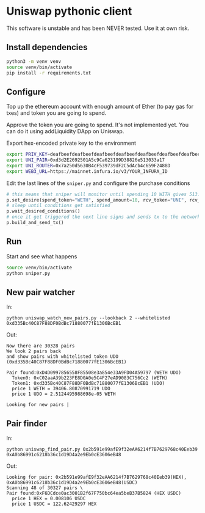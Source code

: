 # Uniswap pythonic client

This software is unstable and has been NEVER tested. Use it at own risk.

## Install dependencies

```sh
python3 -m venv venv
source venv/bin/activate
pip install -r requirements.txt
```

## Configure

Top up the ethereum account with enough amount of Ether (to pay gas for txes) and token you are going to spend.

Approve the token you are going to spend. It's not implemented yet. You can do it using addLiquidity DApp on Uniswap.

Export hex-encoded private key to the environment

```sh
export PRIV_KEY=deafbeefdeafbeefdeafbeefdeafbeefdeafbeefdeafbeefdeafbeefdeafbeef
export UNI_PAIR=0xd3d2E2692501A5c9Ca623199D38826e513033a17
export UNI_ROUTER=0x7a250d5630B4cF539739dF2C5dAcb4c659F2488D
export WEB3_URL=https://mainnet.infura.io/v3/YOUR_INFURA_ID
```

Edit the last lines of the `sniper.py` and configure the purchase conditions

```python
# this means that sniper will monitor until spending 10 WITH gives 513.4 UNI"""
p.set_desire(spend_token="WETH", spend_amount=10, rcv_token="UNI", rcv_amount=513.4)
# sleep until conditions get satisfied
p.wait_desired_conditions()
# once it get triggered the next line signs and sends tx to the network
p.build_and_send_tx()
```

## Run

Start and see what happens

```sh
source venv/bin/activate
python sniper.py
```

## New pair watcher

In:

```
python uniswap_watch_new_pairs.py --lookback 2 --whitelisted 0xd335Bc40C87F88DF0BdBc71880077fE1306BcEB1
```

Out:

```
Now there are 30328 pairs
We look 2 pairs back
and show pairs with whitelisted token UDO (0xd335Bc40C87F88DF0BdBc71880077fE1306BcEB1)

Pair found:0xD4D0997856558F85508e3a854e33A9FD04A59797 (WETH UDO)
  Token0: 0xC02aaA39b223FE8D0A0e5C4F27eAD9083C756Cc2 (WETH)
  Token1: 0xd335Bc40C87F88DF0BdBc71880077fE1306BcEB1 (UDO)
  price 1 WETH = 39406.80870991719 UDO
  price 1 UDO = 2.5124495988698e-05 WETH

Looking for new pairs |
```

## Pair finder

In:

```
python uniswap_find_pair.py 0x2b591e99afE9f32eAA6214f7B7629768c40Eeb39 0xA0b86991c6218b36c1d19D4a2e9Eb0cE3606eB48
```

Out:

```
Looking for pair: 0x2b591e99afE9f32eAA6214f7B7629768c40Eeb39(HEX), 0xA0b86991c6218b36c1d19D4a2e9Eb0cE3606eB48(USDC)
Scanning 48 of 30327 pairs \
Pair found:0xF6DCdce0ac3001B2f67F750bc64ea5beB37B5824 (HEX USDC)
  price 1 HEX = 0.008106 USDC
  price 1 USDC = 122.62429297 HEX
```
